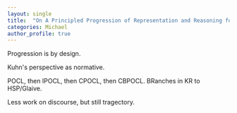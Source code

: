 ```yaml
---
layout: single
title:  "On A Principled Progression of Representation and Reasoning for Plan-Based Story Generation"
categories: Michael
author_profile: true
---
```



Progression is by design.

Kuhn's perspective as normative.

POCL, then IPOCL, then CPOCL, then CBPOCL.  BRanches in KR to HSP/Glaive.

Less work on discourse, but still tragectory.




